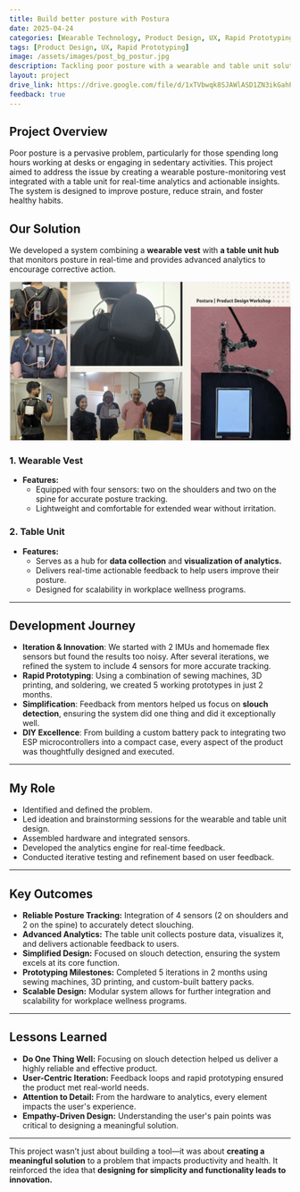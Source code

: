 ```yaml
---
title: Build better posture with Postura
date: 2025-04-24
categories: [Wearable Technology, Product Design, UX, Rapid Prototyping]
tags: [Product Design, UX, Rapid Prototyping]
image: /assets/images/post_bg_postur.jpg
description: Tackling poor posture with a wearable and table unit solution, built through rapid prototyping and user-centric design.
layout: project
drive_link: https://drive.google.com/file/d/1xTVbwqk8SJAWlASD1ZN3ikGahPudZdG_/view?usp=sharing
feedback: true
---
```

  
## Project Overview

Poor posture is a pervasive problem, particularly for those spending long hours working at desks or engaging in sedentary activities. This project aimed to address the issue by creating a wearable posture-monitoring vest integrated with a table unit for real-time analytics and actionable insights. The system is designed to improve posture, reduce strain, and foster healthy habits.

## Our Solution

We developed a system combining a **wearable vest** with **a table unit hub** that monitors posture in real-time and provides advanced analytics to encourage corrective action.

![image](/assets/images/in-post/post-postura/final.png)

### 1. Wearable Vest  
- **Features:**  
  - Equipped with four sensors: two on the shoulders and two on the spine for accurate posture tracking.  
  - Lightweight and comfortable for extended wear without irritation.  

### 2. Table Unit  
- **Features:**  
  - Serves as a hub for **data collection** and **visualization of analytics.**  
  - Delivers real-time actionable feedback to help users improve their posture.  
  - Designed for scalability in workplace wellness programs.  

---

## Development Journey

- **Iteration & Innovation**: We started with 2 IMUs and homemade flex sensors but found the results too noisy. After several iterations, we refined the system to include 4 sensors for more accurate tracking.  
- **Rapid Prototyping**: Using a combination of sewing machines, 3D printing, and soldering, we created 5 working prototypes in just 2 months.  
- **Simplification**: Feedback from mentors helped us focus on **slouch detection**, ensuring the system did one thing and did it exceptionally well.  
- **DIY Excellence**: From building a custom battery pack to integrating two ESP microcontrollers into a compact case, every aspect of the product was thoughtfully designed and executed.

---

## My Role  

- Identified and defined the problem.  
- Led ideation and brainstorming sessions for the wearable and table unit design.  
- Assembled hardware and integrated sensors.  
- Developed the analytics engine for real-time feedback.  
- Conducted iterative testing and refinement based on user feedback.  

---

## Key Outcomes

- **Reliable Posture Tracking:** Integration of 4 sensors (2 on shoulders and 2 on the spine) to accurately detect slouching.  
- **Advanced Analytics:** The table unit collects posture data, visualizes it, and delivers actionable feedback to users.  
- **Simplified Design:** Focused on slouch detection, ensuring the system excels at its core function.  
- **Prototyping Milestones:** Completed 5 iterations in 2 months using sewing machines, 3D printing, and custom-built battery packs.  
- **Scalable Design:** Modular system allows for further integration and scalability for workplace wellness programs.  

---

## Lessons Learned

- **Do One Thing Well:** Focusing on slouch detection helped us deliver a highly reliable and effective product.  
- **User-Centric Iteration:** Feedback loops and rapid prototyping ensured the product met real-world needs.  
- **Attention to Detail:** From the hardware to analytics, every element impacts the user's experience.  
- **Empathy-Driven Design:** Understanding the user's pain points was critical to designing a meaningful solution.  

---

This project wasn’t just about building a tool—it was about **creating a meaningful solution** to a problem that impacts productivity and health. It reinforced the idea that **designing for simplicity and functionality leads to innovation.**
